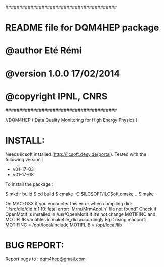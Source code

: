 ########################################
# README file for DQM4HEP package
# @author Eté Rémi
# @version 1.0.0 17/02/2014
# @copyright IPNL, CNRS
########################################


//DQM4HEP ( Data Quality Monitoring for High Energy Physics )


INSTALL:
=========

Needs ilcsoft installed (http://ilcsoft.desy.de/portal). Tested with the following version :
 * v01-17-03
 * v01-17-08

To install the package : 

  $ mkdir build
  $ cd build
  $ cmake -C $ILCSOFT/ILCSoft.cmake ..
  $ make

On MAC-OSX
if you encounter this error when compiling did: 
	"./src/did/did.h:1:10: fatal error: 'Mrm/MrmAppl.h' file not found"
Check if OpenMotif is installed in /usr/OpenMotif
If it’s not change MOTIFINC and MOTIFLIB variables in makefile_did accordingly
Eg if using macport:
	MOTIFINC = /opt/local/include
	MOTIFLIB = /opt/local/lib

BUG REPORT:
===========

Report bugs to :
<dqm4hep@gmail.com>
